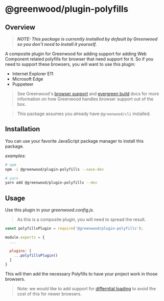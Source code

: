 # @greenwood/plugin-polyfills

## Overview
> _**NOTE: This package is currently installed by default by Greenwood so you don't need to install it yourself.**_

A composite plugin for Greenwood for adding support for adding Web Component related polyfills for browser that need support for it.  So if you need to support these browsers, you will want to use this plugin:
- Internet Explorer E11
- Microsoft Edge
- Puppeteer

> See Greenwood's [browser support](https://www.greenwoodjs.io/about/how-it-works#browser-support) and [evergreen build](https://www.greenwoodjs.io/about/how-it-works#evergreen-build) docs for more information on how Greenwood handles browser support out of the box.

> This package assumes you already have `@greenwood/cli` installed.

## Installation
You can use your favorite JavaScript package manager to install this package.

_examples:_
```bash
# npm
npm -i @greenwood/plugin-polyfills --save-dev

# yarn
yarn add @greenwood/plugin-polyfills --dev
```

## Usage
Use this plugin in your _greenwood.config.js_.

> As this is a composite plugin, you will need to spread the result.

```javascript
const polyfillsPlugin = require('@greenwood/plugin-polyfills');

module.exports = {
  ...

  plugins: [
    ...polyfillsPlugin()
  ]
}
```

This will then add the necessary Polyfills to have your project work in those browsers.

> Note: we would like to add support for [differntial loading]() to avoid the cost of this for newer browsers.
